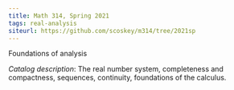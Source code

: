 ```yaml
---
title: Math 314, Spring 2021
tags: real-analysis
siteurl: https://github.com/scoskey/m314/tree/2021sp
---
```


Foundations of analysis<!--more-->

*Catalog description*: The real number system, completeness and compactness, sequences, continuity, foundations of the calculus.
